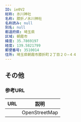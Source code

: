 ```yaml
---
ID: ie0V2
総称: 氷川神社
名称: 膝折ノ氷川神社
名称読み: null
別名: null
都道府県: 埼玉県
区域: 朝霞市
緯度: 35.7869197
経度: 139.5821799
郵便番号: 3510014
住所: 埼玉県朝霞市膝折町２丁目２０−４４
---
```


## その他

### 参考URL

| URL | 説明          |
| --- | ------------- |
|     | OpenStreetMap |

